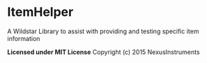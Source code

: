 # ItemHelper
A Wildstar Library to assist with providing and testing specific item information

**Licensed under MIT License**
Copyright (c) 2015 NexusInstruments
